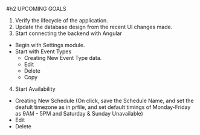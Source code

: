 
#h2 UPCOMING GOALS

1. Verify the lifecycle of the application.
2. Update the database design from the recent UI changes made.
3. Start connecting the backend with Angular
  - Begin with Settings module.
  - Start with Event Types
    -  Creating New Event Type data.
    -  Edit 
    -  Delete
    -  Copy
4. Start Availability
  - Creating New Schedule 
    (On click, save the Schedule Name, and set the deafult timezone as in prfile, and set default timings of Monday-Friday as 9AM - 5PM and Saturday & Sunday Unavailable)
  - Edit
  - Delete 
 

